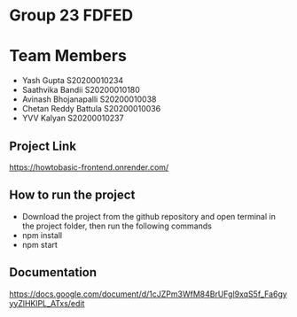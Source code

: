# Group 23 FDFED

# Team Members

* Yash Gupta S20200010234
* Saathvika Bandii S20200010180
* Avinash Bhojanapalli S20200010038
* Chetan Reddy Battula S20200010036
* YVV Kalyan S20200010237

## Project Link
https://howtobasic-frontend.onrender.com/

## How to run the project

* Download the project from the github repository and open terminal in the project folder, then run the following commands
* npm install
* npm start


## Documentation 

https://docs.google.com/document/d/1cJZPm3WfM84BrUFgl9xqS5f_Fa6gyyyZlHKlPL_ATxs/edit

